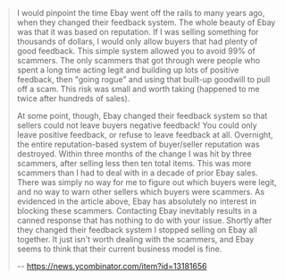 >I would pinpoint the time Ebay went off the rails to many years ago, when they changed their feedback system. The whole beauty of Ebay was that it was based on reputation. If I was selling something for thousands of dollars, I would only allow buyers that had plenty of good feedback. This simple system allowed you to avoid 99% of scammers. The only scammers that got through were people who spent a long time acting legit and building up lots of positive feedback, then "going rogue" and using that built-up goodwill to pull off a scam. This risk was small and worth taking (happened to me twice after hundreds of sales).
>
>At some point, though, Ebay changed their feedback system so that sellers could not leave buyers negative feedback! You could only leave positive feedback, or refuse to leave feedback at all. Overnight, the entire reputation-based system of buyer/seller reputation was destroyed. Within three months of the change I was hit by three scammers, after selling less then ten total items. This was more scammers than I had to deal with in a decade of prior Ebay sales. There was simply no way for me to figure out which buyers were legit, and no way to warn other sellers which buyers were scammers. As evidenced in the article above, Ebay has absolutely no interest in blocking these scammers. Contacting Ebay inevitably results in a canned response that has nothing to do with your issue. Shortly after they changed their feedback system I stopped selling on Ebay all together. It just isn't worth dealing with the scammers, and Ebay seems to think that their current business model is fine.
>
>-- https://news.ycombinator.com/item?id=13181656
